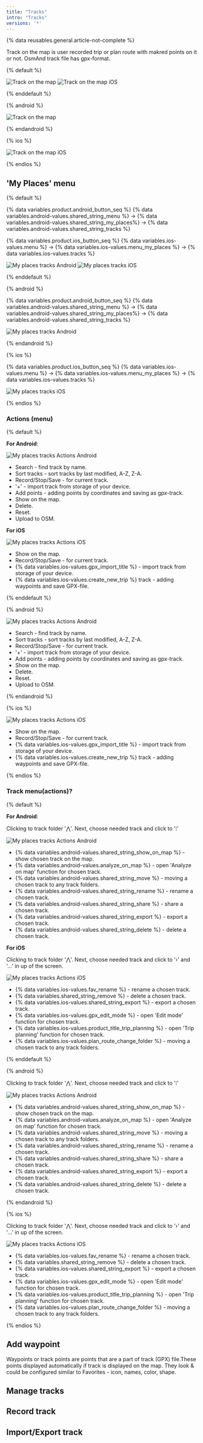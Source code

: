 ```yaml
---
title: "Tracks"
intro: "Tracks"
versions: '*'
---
```


{% data reusables.general.article-not-complete %}

Track on the map is user recorded trip or plan route with makred points on it or not. OsmAnd track file has gpx-format.

{% default %}

![Track on the map](/assets/images/personal/track_on_map_android.png) ![Track on the map iOS](/assets/images/personal/track_on_map_ios.png)

{% enddefault %}

{% android %}

![Track on the map](/assets/images/personal/track_on_map_android.png)

{% endandroid %}

{% ios %}

![Track on the map iOS](/assets/images/personal/track_on_map_ios.png)

{% endios %}

## 'My Places' menu

{% default %}

{% data variables.product.android_button_seq %} {% data variables.android-values.shared_string_menu %} → {% data variables.android-values.shared_string_my_places%} → {% data variables.android-values.shared_string_tracks %}

{% data variables.product.ios_button_seq %} {% data variables.ios-values.menu %} → {% data variables.ios-values.menu_my_places %} → {% data variables.ios-values.tracks %}

![My places tracks Android](/assets/images/personal/my_places_tracks_android.png) ![My places tracks iOS](/assets/images/personal/my_places_tracks_ios.png)

{% enddefault %}

{% android %}

{% data variables.product.android_button_seq %} {% data variables.android-values.shared_string_menu %} → {% data variables.android-values.shared_string_my_places%} → {% data variables.android-values.shared_string_tracks %}

![My places tracks Android](/assets/images/personal/my_places_tracks_android.png)

{% endandroid %}

{% ios %}

{% data variables.product.ios_button_seq %} {% data variables.ios-values.menu %} → {% data variables.ios-values.menu_my_places %} → {% data variables.ios-values.tracks %}

![My places tracks iOS](/assets/images/personal/my_places_tracks_ios.png)

{% endios %}

### Actions (menu)

{% default %}

**For Android**:

![My places tracks Actions Android](/assets/images/personal/my_places_tracks_actions_android.png)

- Search - find track by name.
- Sort tracks - sort tracks by last modified, A-Z, Z-A.
- Record/Stop/Save - for current track.
- '&#43;' - import track from storage of your device.
- Add points - adding points by coordinates and saving as gpx-track.
- Show on the map.
- Delete.
- Reset.
- Upload to OSM.


**For iOS**

![My places tracks Actions iOS](/assets/images/personal/my_places_tracks_actions_ios.png)

- Show on the map.
- Record/Stop/Save - for current track.
- {% data variables.ios-values.gpx_import_title %} - import track from storage of your device.
- {% data variables.ios-values.create_new_trip %} track - adding waypoints and save GPX-file.

{% enddefault %}

{% android %}

![My places tracks Actions Android](/assets/images/personal/my_places_tracks_actions_android.png)

- Search - find track by name.
- Sort tracks - sort tracks by last modified, A-Z, Z-A.
- Record/Stop/Save - for current track.
- '&#43;' - import track from storage of your device.
- Add points - adding points by coordinates and saving as gpx-track.
- Show on the map.
- Delete.
- Reset.
- Upload to OSM.

{% endandroid %}

{% ios %}

![My places tracks Actions iOS](/assets/images/personal/my_places_tracks_actions_ios.png)

- Show on the map.
- Record/Stop/Save - for current track.
- {% data variables.ios-values.gpx_import_title %} - import track from storage of your device.
- {% data variables.ios-values.create_new_trip %} track - adding waypoints and save GPX-file.

{% endios %}

### Track menu(actions)?

{% default %}

**For Android**:

Clicking to track folder '&#8896;'. Next, choose needed track and click to '&#8285;'


![My places tracks Actions Android](/assets/images/personal/my_places_tracks_actions_android.png)

- {% data variables.android-values.shared_string_show_on_map %} - show chosen track on the map.
- {% data variables.android-values.analyze_on_map %} - open 'Analyze on map' function for chosen track.
- {% data variables.android-values.shared_string_move %} - moving a chosen track to any track folders.
- {% data variables.android-values.shared_string_rename %} - rename a chosen track.
- {% data variables.android-values.shared_string_share %} - share a chosen track.
- {% data variables.android-values.shared_string_export %} - export a chosen track.
- {% data variables.android-values.shared_string_delete %} - delete a chosen track.

**For iOS**

Clicking to track folder '&#8896;'. Next, choose needed track and click to '&#8250;' and '&#8230;' in up of the screen.

![My places tracks Actions iOS](/assets/images/personal/my_places_tracks_actions_ios.png)

- {% data variables.ios-values.fav_rename %} - rename a chosen track.
- {% data variables.shared_string_remove %} - delete a chosen track.
- {% data variables.ios-values.shared_string_export %} - export a chosen track.
- {% data variables.ios-values.gpx_edit_mode %} - open 'Edit mode' function for chosen track.
- {% data variables.ios-values.product_title_trip_planning %} -  open 'Trip planning' function for chosen track.
- {% data variables.ios-values.plan_route_change_folder %} - moving a chosen track to any track folders.


{% enddefault %}

{% android %}

Clicking to track folder '&#8896;'. Next, choose needed track and click to '&#8285;'


![My places tracks Actions Android](/assets/images/personal/my_places_tracks_actions_android.png)

- {% data variables.android-values.shared_string_show_on_map %} - show chosen track on the map.
- {% data variables.android-values.analyze_on_map %} - open 'Analyze on map' function for chosen track.
- {% data variables.android-values.shared_string_move %} - moving a chosen track to any track folders.
- {% data variables.android-values.shared_string_rename %} - rename a chosen track.
- {% data variables.android-values.shared_string_share %} - share a chosen track.
- {% data variables.android-values.shared_string_export %} - export a chosen track.
- {% data variables.android-values.shared_string_delete %} - delete a chosen track.

{% endandroid %}

{% ios %}

Clicking to track folder '&#8896;'. Next, choose needed track and click to '&#8250;' and '&#8230;' in up of the screen.

![My places tracks Actions iOS](/assets/images/personal/my_places_tracks_actions_ios.png)

- {% data variables.ios-values.fav_rename %} - rename a chosen track.
- {% data variables.shared_string_remove %} - delete a chosen track.
- {% data variables.ios-values.shared_string_export %} - export a chosen track.
- {% data variables.ios-values.gpx_edit_mode %} - open 'Edit mode' function for chosen track.
- {% data variables.ios-values.product_title_trip_planning %} -  open 'Trip planning' function for chosen track.
- {% data variables.ios-values.plan_route_change_folder %} - moving a chosen track to any track folders.

{% endios %}



## Add waypoint

Waypoints or track points are points that are a part of track (GPX) file.These points displayed automatically if track is displayed on the map. They look & could be configured similar to Favorites - icon, names, color, shape.

## Manage tracks 

## Record track

## Import/Export track



